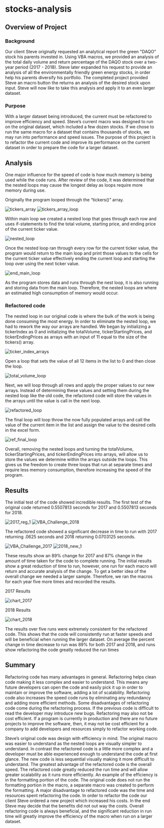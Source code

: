 # stocks-analysis

## Overview of Project

### Background

Our client Steve originally requested an analytical report the green "DAQO" stock his parents invested in. Using VBA macros, we provided an analysis of the total daily volume and return percentage of the DAQO stock over a two-year period (2017 - 2018). Steve later expanded his request to provide an analysis of all the environmentally friendly green energy stocks, in order help his parents diversify his portfolio. The completed project provided Steve an macro button the returns an analysis of the desired stock upon input. Steve will now like to take this analysis and apply it to an even larger dataset.

### Purpose

With a larger dataset being introduced, the current must be refactored to improve efficiency and speed. Steve’s current macro was designed to run on the original dataset, which included a few dozen stocks. If we chose to run the same macro for a dataset that contains thousands of stocks, we may run into performance and speed issues. The purpose of this project is to refactor the current code and improve its performance on the current dataset in order to prepare the code for a larger dataset.

## Analysis

One major influence for the speed of code is how much memory is being used while the code runs. After review of the code, it was determined that the nested loops may cause the longest delay as loops require more memory during use.

Originally the program looped through the “tickers()” array.

![tickers_array](https://github.com/JoseEspinosaTello/stocks-analysis/blob/main/Recources/tickers_array.png?raw=true)
![tickers_array_loop](https://github.com/JoseEspinosaTello/stocks-analysis/blob/main/Recources/tickers_array_loop.png?raw=true)

Within main loop we created a nested loop that goes through each row and uses if-statements to find the total volume, starting price, and ending price of the current ticker value.

![nested_loop](https://github.com/JoseEspinosaTello/stocks-analysis/blob/main/Recources/nested_loop.png?raw=true)

Once the nested loop ran through every row for the current ticker value, the program would return to the main loop and print those values to the cells for the current ticker value effectively ending the current loop and starting the loop over using the next ticker value.

![end_main_loop](https://github.com/JoseEspinosaTello/stocks-analysis/blob/main/Recources/end_main_loop.png?raw=true)

As the program stores data and runs through the nest loop, it is also running and storing data from the main loop. Therefore, the nested loops are where an estimated high consumption of memory would occur. 

### Refactored code

The nested loop in our original code is where the bulk of the work is being done consuming the most energy. In order to eliminate the nested loop, we had to rework the way our arrays are handled. 
We began by initializing a tickerIndex as 0 and initializing the totalVolume, tickerStartingPrices, and tickerEndingPrices as arrays with an input of 11 equal to the size of the tickers() array.

![ticker_index_arrays](https://github.com/JoseEspinosaTello/stocks-analysis/blob/main/Recources/ticker_index_arrays.png?raw=true)

Open a loop that sets the value of all 12 items in the list to 0 and then close the loop.

![total_volume_loop](https://github.com/JoseEspinosaTello/stocks-analysis/blob/main/Recources/total_volume_loop.png?raw=true)

Next, we will loop through all rows and apply the proper values to our new arrays. Instead of determining these values and setting them during the nested loop like the old code, the refactored code will store the values in the arrays until the value is call in the next loop.

![refactored_loop](https://github.com/JoseEspinosaTello/stocks-analysis/blob/main/Recources/refactored_loop.png?raw=true)

The final loop will loop throw the now fully populated arrays and call the value of the current item in the list and assign the value to the desired cells in the excel form.

![ref_final_loop](https://github.com/JoseEspinosaTello/stocks-analysis/blob/main/Recources/ref_final_loop.png?raw=true)

Overall, removing the nested loops and turning the totalVolume, tickerStartingPrices, and tickerEndingPrices into arrays, will allow us to store the values we determine within the arrays outside the loops. This gives us the freedom to create three loops that run at separate times and require less memory consumption, therefore increasing the speed of the program.

## Results

The initial test of the code showed incredible results. The first test of the original code returned 0.5507813 seconds for 2017 and 0.5507813 seconds for 2018.

![2017_reg_1](https://github.com/JoseEspinosaTello/stocks-analysis/blob/main/Recources/2017_reg_1.png?raw=true) ![VBA_Challenge_2018](https://github.com/JoseEspinosaTello/stocks-analysis/blob/main/Recources/VBA_Challenge_2018?raw=true)

The refactored code showed a significant decrease in time to run with 2017 returning .0625 seconds and 2018 returning 0.0703125 seconds.

![VBA_Challenge_2017](https://github.com/JoseEspinosaTello/stocks-analysis/blob/main/Recources/VBA_Challenge_2017.png?raw=true) ![2018_new_1](https://github.com/JoseEspinosaTello/stocks-analysis/blob/main/Recources/2018_new_1.png?raw=true)

These results show an 89% change for 2017 and 87% change in the amount of time taken for the code to complete running. The initial results show a great reduction of time to run, however, one run for each macro will return and accurate analysis of the change. To get a better idea of the overall change we needed a larger sample. Therefore, we ran the macros for each year five more times and recorded the results.

2017 Results

![chart_2017](https://github.com/JoseEspinosaTello/stocks-analysis/blob/main/Recources/chart_2017.png?raw=true) 

2018 Results

![chart_2018](https://github.com/JoseEspinosaTello/stocks-analysis/blob/main/Recources/chart_2018.png?raw=true)

The results over five runs were extremely consistent for the refactored code. This shows that the code will consistently run at faster speeds and will be beneficial when running the larger dataset. On average the percent change in time decrease to run was 89% for both 2017 and 2018, and runs show refactoring the code greatly reduced the run times

## Summary

Refactoring code has many advantages in general. Refactoring helps clean code making it less complex and easier to understand. This means any future developers can open the code and easily pick it up in order to maintain or improve the software, adding a lot of scalability. Refactoring code also increases the speed code runs by eliminating any redundancy and adding more efficient methods. Some disadvantages of refactoring code come during the refactoring process. If the previous code is difficult to read the developer may introduce new bugs. Refactoring may also not be cost efficient. If a program is currently in production and there are no future projects to improve the software, then, it may not be cost efficient for a company to add developers and resources simply to refactor working code.

Steve’s original code was design with efficiency in mind. The original macro was easier to understand as the nested loops are visually simpler to understand. In contrast the refactored code is a little more complex and a developer must be able experienced enough to understand the code at first glance. The new code is less sequential visually making it more difficult to understand. The greatest advantage of the refactored code is the overall speed. The refactored code greatly reduced the run time and will allow greater scalability as it runs more efficiently. An example of the efficiency is in the formatting portion of the code. The original code does not run the formatting portion in the macro, a separate macro was created to perform the formatting. A major disadvantage to refactored code was the time and resources spent refactoring the code. In order to refactor the code our client Steve ordered a new project which increased his costs. In the end Steve may decide that the benefits did not out way the costs. Overall refactoring code is always beneficial, and the significant reduction in run time will greatly improve the efficiency of the macro when run on a larger dataset.